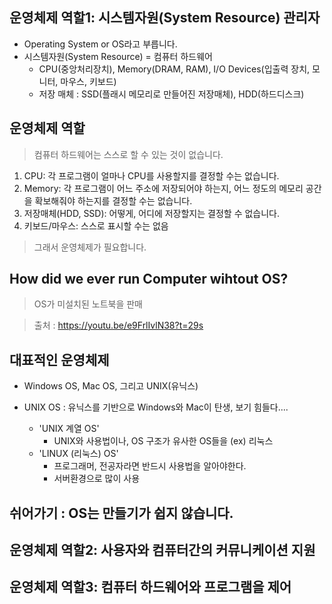 
## 운영체제 역할1: 시스템자원(System Resource) 관리자
+ Operating System or OS라고 부릅니다.
+ 시스템자원(System Resource) = 컴퓨터 하드웨어
  - CPU(중앙처리장치), Memory(DRAM, RAM), I/O Devices(입출력 장치, 모니터, 마우스, 키보드)
  - 저장 매체 : SSD(플래시 메모리로 만들어진 저장매체), HDD(하드디스크)

## 운영체제 역할
> 컴퓨터 하드웨어는 스스로 할 수 있는 것이 없습니다.
1. CPU: 각 프로그램이 얼마나 CPU를 사용할지를 결정할 수는 없습니다.
2. Memory: 각 프로그램이 어느 주소에 저장되어야 하는지, 어느 정도의 메모리 공간을 확보해줘야 하는지를 결정할 수는 없습니다.
3. 저장매체(HDD, SSD): 어떻게, 어디에 저장할지는 결정할 수 없습니다.
4. 키보드/마우스: 스스로 표시할 수는 없음

> 그래서 운영체제가 필요합니다.

## How did we ever run Computer wihtout OS?
> OS가 미설치된 노트북을 판매

> 출처 : https://youtu.be/e9FrlIvlN38?t=29s

## 대표적인 운영체제

+ Windows OS, Mac OS, 그리고 UNIX(유닉스)

+ UNIX OS : 유닉스를 기반으로 Windows와 Mac이 탄생, 보기 힘들다....
  - 'UNIX 계열 OS'
    - UNIX와 사용법이나, OS 구조가 유사한 OS들을 (ex) 리눅스
  - 'LINUX (리눅스) OS'
    - 프로그래머, 전공자라면 반드시 사용법을 알아야한다.
    - 서버환경으로 많이 사용

## 쉬어가기 : OS는 만들기가 쉽지 않습니다.

## 운영체제 역할2: 사용자와 컴퓨터간의 커뮤니케이션 지원

## 운영체제 역할3: 컴퓨터 하드웨어와 프로그램을 제어



